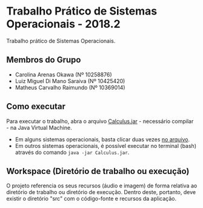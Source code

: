 # Trabalho Prático de Sistemas Operacionais - 2018.2
Trabalho prático de Sistemas Operacionais.

## Membros do Grupo
- Carolina Arenas Okawa (Nº 10258876)
- Luiz Miguel Di  Mano Saraiva (Nº 10425420)
- Matheus Carvalho Raimundo (Nº 10369014)

## Como executar
Para executar o trabalho, abra o arquivo [Calculus.jar](Calculus.jar) - necessário compilar - na Java Virtual Machine.
- Em alguns sistemas operacionais, basta clicar duas vezes [no arquivo](Calculus.jar).
- Em outros sistemas operacionais, é possível executar no terminal (bash) através do comando `java -jar Calculus.jar`.

## Workspace (Diretório de trabalho ou execução)
O projeto referencia os seus recursos (áudio e imagem) de forma relativa ao diretório de trabalho ou diretório de execução. Dentro deste, portanto, deve existir o diretório "src" com o código-fonte e recursos da aplicação.

